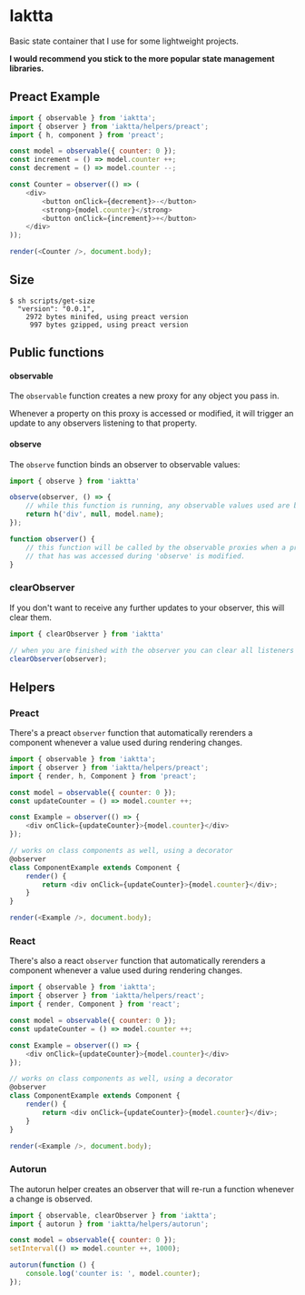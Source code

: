 # Iaktta

Basic state container that I use for some lightweight projects.

**I would recommend you stick to the more popular state management libraries.**

## Preact Example

```js
import { observable } from 'iaktta';
import { observer } from 'iaktta/helpers/preact';
import { h, component } from 'preact';

const model = observable({ counter: 0 });
const increment = () => model.counter ++;
const decrement = () => model.counter --;

const Counter = observer(() => (
    <div>
        <button onClick={decrement}>-</button>
        <strong>{model.counter}</strong>
        <button onClick={increment}>+</button>
    </div>
));

render(<Counter />, document.body);
```

## Size

```
$ sh scripts/get-size
  "version": "0.0.1",
    2972 bytes minifed, using preact version
     997 bytes gzipped, using preact version
``` 

## Public functions

#### observable

The `observable` function creates a new proxy for any object you pass in.

Whenever a property on this proxy is accessed or modified, it will trigger an update to any observers listening to that property.

#### observe

The `observe` function binds an observer to observable values:

```js
import { observe } from 'iaktta'

observe(observer, () => {
    // while this function is running, any observable values used are bound to `observer`:
    return h('div', null, model.name);
});

function observer() {
    // this function will be called by the observable proxies when a property
    // that has was accessed during 'observe' is modified.
}
```

### clearObserver

If you don't want to receive any further updates to your observer, this will clear them.

```js
import { clearObserver } from 'iaktta'

// when you are finished with the observer you can clear all listeners
clearObserver(observer);
```

## Helpers

### Preact

There's a preact `observer` function that automatically rerenders a component
whenever a value used during rendering changes. 

```js
import { observable } from 'iaktta';
import { observer } from 'iaktta/helpers/preact';
import { render, h, Component } from 'preact';

const model = observable({ counter: 0 });
const updateCounter = () => model.counter ++;

const Example = observer(() => {
    <div onClick={updateCounter}>{model.counter}</div>
});

// works on class components as well, using a decorator
@observer
class ComponentExample extends Component {
    render() {
        return <div onClick={updateCounter}>{model.counter}</div>;
    }
}

render(<Example />, document.body);
```

### React

There's also a react `observer` function that automatically rerenders a component
whenever a value used during rendering changes. 

```js
import { observable } from 'iaktta';
import { observer } from 'iaktta/helpers/react';
import { render, Component } from 'react';

const model = observable({ counter: 0 });
const updateCounter = () => model.counter ++;

const Example = observer(() => {
    <div onClick={updateCounter}>{model.counter}</div>
});

// works on class components as well, using a decorator
@observer
class ComponentExample extends Component {
    render() {
        return <div onClick={updateCounter}>{model.counter}</div>;
    }
}

render(<Example />, document.body);
```

### Autorun

The autorun helper creates an observer that will re-run a function whenever a change is observed.

```js
import { observable, clearObserver } from 'iaktta';
import { autorun } from 'iaktta/helpers/autorun';

const model = observable({ counter: 0 });
setInterval(() => model.counter ++, 1000);

autorun(function () {
    console.log('counter is: ', model.counter);
});
```
